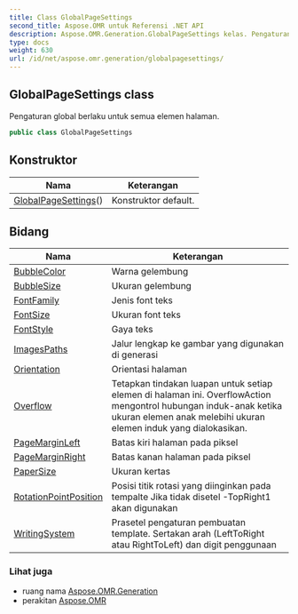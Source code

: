 ```yaml
---
title: Class GlobalPageSettings
second_title: Aspose.OMR untuk Referensi .NET API
description: Aspose.OMR.Generation.GlobalPageSettings kelas. Pengaturan global berlaku untuk semua elemen halaman.
type: docs
weight: 630
url: /id/net/aspose.omr.generation/globalpagesettings/
---
```

## GlobalPageSettings class

Pengaturan global berlaku untuk semua elemen halaman.

```csharp
public class GlobalPageSettings
```

## Konstruktor

| Nama | Keterangan |
| --- | --- |
| [GlobalPageSettings](globalpagesettings/)() | Konstruktor default. |

## Bidang

| Nama | Keterangan |
| --- | --- |
| [BubbleColor](../../aspose.omr.generation/globalpagesettings/bubblecolor/) | Warna gelembung |
| [BubbleSize](../../aspose.omr.generation/globalpagesettings/bubblesize/) | Ukuran gelembung |
| [FontFamily](../../aspose.omr.generation/globalpagesettings/fontfamily/) | Jenis font teks |
| [FontSize](../../aspose.omr.generation/globalpagesettings/fontsize/) | Ukuran font teks |
| [FontStyle](../../aspose.omr.generation/globalpagesettings/fontstyle/) | Gaya teks |
| [ImagesPaths](../../aspose.omr.generation/globalpagesettings/imagespaths/) | Jalur lengkap ke gambar yang digunakan di generasi |
| [Orientation](../../aspose.omr.generation/globalpagesettings/orientation/) | Orientasi halaman |
| [Overflow](../../aspose.omr.generation/globalpagesettings/overflow/) | Tetapkan tindakan luapan untuk setiap elemen di halaman ini. OverflowAction mengontrol hubungan induk-anak ketika ukuran elemen anak melebihi ukuran elemen induk yang dialokasikan. |
| [PageMarginLeft](../../aspose.omr.generation/globalpagesettings/pagemarginleft/) | Batas kiri halaman pada piksel |
| [PageMarginRight](../../aspose.omr.generation/globalpagesettings/pagemarginright/) | Batas kanan halaman pada piksel |
| [PaperSize](../../aspose.omr.generation/globalpagesettings/papersize/) | Ukuran kertas |
| [RotationPointPosition](../../aspose.omr.generation/globalpagesettings/rotationpointposition/) | Posisi titik rotasi yang diinginkan pada tempalte Jika tidak disetel -TopRight1 akan digunakan |
| [WritingSystem](../../aspose.omr.generation/globalpagesettings/writingsystem/) | Prasetel pengaturan pembuatan template. Sertakan arah (LeftToRight atau RightToLeft) dan digit penggunaan |

### Lihat juga

* ruang nama [Aspose.OMR.Generation](../../aspose.omr.generation/)
* perakitan [Aspose.OMR](../../)


